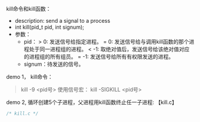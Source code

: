 kill命令和kill函数：
- description:
	send a signal to a process
- int kill(pid_t pid, int signum);
- 参数：
	- pid：
		\> 0: 发送信号给指定进程。
		= 0: 发送信号给与调用kill函数的那个进程处于同一进程组的进程。
		< -1: 取绝对值后，发送信号给该绝对值对应的进程组的所有组员。
		= -1: 发送信号给所有有权限发送的进程。
	- signum：待发送的信号。

demo 1， kill命令：
> kill -9 <pid号>
> 使用信号宏：
> kill -SIGKILL <pid号>

demo 2, 循环创建5个子进程，父进程用kill函数终止任一子进程:
【kill.c】
```c
/* kill.c */


```